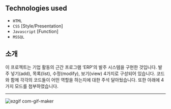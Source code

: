## Technologies used

 * `HTML`
 * `CSS` [Style/Presentation]
 * `Javascript` [Function]
 * `MSSQL`

## 소개
이 프로젝트는 기업 활동의 근간 프로그램 ‘ERP’의 발주 시스템을 구현한 것입니다. 발주 넣기(add), 목록(list), 수정(modify), 보기(view) 4가지로 구성되어 있습니다. 코드와 함께 각각의 코드들이 어떤 역할을 하는지에 대한 주석 달아뒀습니다. 
또한 아래에 4가지 모드를 첨부하였습니다.

___
![ezgif com-gif-maker](https://user-images.githubusercontent.com/75987810/108172122-c3653400-713f-11eb-91ce-3dfd858f64f3.gif)
